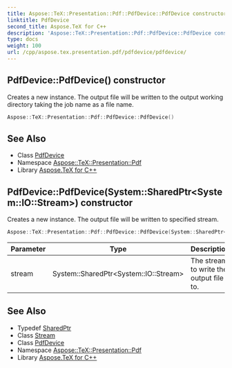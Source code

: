 ```yaml
---
title: Aspose::TeX::Presentation::Pdf::PdfDevice::PdfDevice constructor
linktitle: PdfDevice
second_title: Aspose.TeX for C++
description: 'Aspose::TeX::Presentation::Pdf::PdfDevice::PdfDevice constructor. Creates a new instance. The output file will be written to the output working directory taking the job name as a file name in C++.'
type: docs
weight: 100
url: /cpp/aspose.tex.presentation.pdf/pdfdevice/pdfdevice/
---
```

## PdfDevice::PdfDevice() constructor


Creates a new instance. The output file will be written to the output working directory taking the job name as a file name.

```cpp
Aspose::TeX::Presentation::Pdf::PdfDevice::PdfDevice()
```

## See Also

* Class [PdfDevice](../)
* Namespace [Aspose::TeX::Presentation::Pdf](../../)
* Library [Aspose.TeX for C++](../../../)
## PdfDevice::PdfDevice(System::SharedPtr\<System::IO::Stream\>) constructor


Creates a new instance. The output file will be written to specified stream.

```cpp
Aspose::TeX::Presentation::Pdf::PdfDevice::PdfDevice(System::SharedPtr<System::IO::Stream> stream)
```


| Parameter | Type | Description |
| --- | --- | --- |
| stream | System::SharedPtr\<System::IO::Stream\> | The stream to write the output file to. |

## See Also

* Typedef [SharedPtr](../../../system/sharedptr/)
* Class [Stream](../../../system.io/stream/)
* Class [PdfDevice](../)
* Namespace [Aspose::TeX::Presentation::Pdf](../../)
* Library [Aspose.TeX for C++](../../../)
